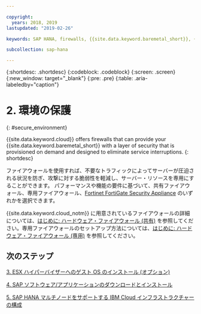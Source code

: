 ```yaml
---

copyright:
  years: 2018, 2019
lastupdated: "2019-02-26"

keywords: SAP HANA, firewalls, {{site.data.keyword.baremetal_short}}, {{site.data.keyword.cloud_notm}}, Fortinet FortiGate

subcollection: sap-hana

---
```


{:shortdesc: .shortdesc}
{:codeblock: .codeblock}
{:screen: .screen}
{:new_window: target="_blank"}
{:pre: .pre}
{:table: .aria-labeledby="caption"}

# 2. 環境の保護
{: #secure_environment}

{{site.data.keyword.cloud}} offers firewalls that can provide your {{site.data.keyword.baremetal_short}} with a layer of security that is provisioned on demand and designed to eliminate service interruptions.
{: shortdesc}

ファイアウォールを使用すれば、不要なトラフィックによってサーバーが圧迫される状況を防ぎ、攻撃に対する脆弱性を軽減し、サーバー・リソースを専用にすることができます。 パフォーマンスや機能の要件に基づいて、共有ファイアウォール、専用ファイアウォール、[Fortinet FortiGate Security Appliance](/docs/infrastructure/fortigate-10g?topic=fortigate-10g-getting-started-with-fortigate-security-appliance-10gbps#getting-started-with-fortigate-security-appliance-10gbps) のいずれかを選択できます。

{{site.data.keyword.cloud_notm}} に用意されているファイアウォールの詳細については、[はじめに: ハードウェア・ファイアウォール (共有)](/docs/infrastructure/hardware-firewall-shared?topic=hardware-firewall-shared-getting-started-with-hardware-firewall-shared#getting-started) を参照してください。専用ファイアウォールのセットアップ方法については、[はじめに: ハードウェア・ファイアウォール (専用)](/docs/infrastructure/hardware-firewall-dedicated?topic=hardware-firewall-dedicated-getting-started-with-hardware-firewall-dedicated#getting-started) を参照してください。

## 次のステップ

  [3. ESX ハイパーバイザーへのゲスト OS のインストール (オプション)](/docs/infrastructure/sap-hana?topic=sap-hana-install_guest_os#install_guest_os)

  [4. SAP ソフトウェア/アプリケーションのダウンロードとインストール](/docs/infrastructure/sap-hana?topic=sap-hana-install_sap#install_sap)

  [5. SAP HANA マルチノードをサポートする IBM Cloud インフラストラクチャーの構成](/docs/infrastructure/sap-hana?topic=sap-hana-multi-node-storage#multi-node-storage)
